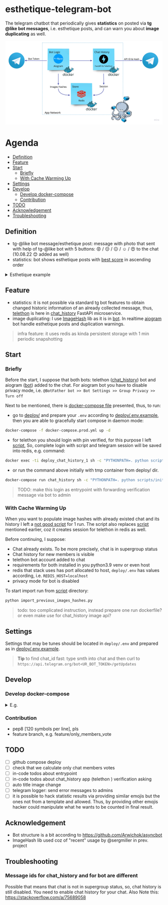 # esthetique-telegram-bot
The telegram chatbot that periodically gives **statistics** on posted via **tg @like bot messages**, i.e. esthetique posts, 
and can warn you about **image duplicating** as well.

![plot](./docs/schema.jpg)

# Agenda
* [Definition](#definition)
* [Feature](#feature)
* [Start](#start)
   * [Briefly](#briefly)
   * [With Cache Warming Up](#with-cache-warming-up)
* [Settings](#settings)
* [Develop](#develop)
   * [Develop docker-compose](#develop-docker-compose)
   * [Contribution](#contribution)
* [TODO](#todo)
* [Acknowledgement](#acknowledgement)
* [Troubleshooting](#troubleshooting)

## Definition
- tg-@like bot message/esthetique post: message with photo that sent with help of tg-@like bot 
with 5 buttons: 😡 / 😔 / 😐 / ☺️ / 😍 to the chat (10.08.22 😊 added as well)
- statistics: bot shows esthetique posts with [best score](bot/src/utils/calculations.py) in ascending order

<details>
  <summary>Esthetique example</summary>

  ![plot](./docs/esthetique_example.png)

</details>

## Feature
- statistics: it is not possible via standard tg bot features to obtain changed historic information of an 
already collected message, thus, [telethon](https://github.com/LonamiWebs/Telethon) is here in [chat_history](./chat_history) FastAPI microservice.
- image duplicating: I use [ImageHash](https://pypi.org/project/ImageHash/) lib as it is in [bot](./bot/src/utils/serializers.py). 
In realtime [aiogram](https://github.com/aiogram/aiogram) bot handle esthetique posts and duplication warnings.

> infra feature: it uses redis as kinda persistent storage with 1 min periodic snapshotting

## Start

### Briefly
Before the start, I suppose that both bots: telethon ([chat_history](chat_history)) bot and aiogram ([bot](bot)) added to the chat. 
For aiogram bot you have to disable privacy mode, i.e. `@BotFather bot >> Bot Settings >> Group Privacy >> Turn off`   

Next to be mentioned, there is [docker-compose file](deploy/docker-compose.prod.yml) presented, 
thus, to run:
- go to [deploy/](deploy) and prepare your `.env`  according to [deploy/.env.example](deploy/.env.example),
then you are able to gracefully start compose in daemon mode:
```bash
docker-compose -f docker-compose.prod.yml up -d
```
- for telethon you should login with pin verified, for this purpose I left [script](./chat_history/src/scripts/init_session.py), 
So, complete login with script and telegram session will be saved into redis, e.g. command:
```bash
docker exec -ti deploy_chat_history_1 sh -c "PYTHONPATH=. python scripts/init_session.py" 
```

- or run the command above initially with tmp container from deploy/ dir.
```bash
docker-compose run chat_history sh -c "PYTHONPATH=. python scripts/init_session.py"
```

> TODO: make this login as entrypoint with forwarding verification message via bot to admin

### With Cache Warming Up 
When you want to populate image hashes with already existed chat and its history 
I left a [not good script](scripts/import_previos_images_hashes.py) for 1 run. 
The script also replaces [script](./chat_history/src/scripts/init_session.py) mentioned earlier, coz it creates session for telethon in redis as well.

Before continuing, I suppose:
- Chat already exists. To be more precisely, chat is in supergroup status
- Chat history for new members is visible
- telethon bot account added to chat
- requirements for both installed in you python3.9 venv or even host
- redis that stack uses has port allocated to host, `deploy/.env` has values according, i.e. `REDIS_HOST=localhost`
- privacy mode for bot is disabled

To start import run from [script](script) directory:
```bash
python import_previous_images_hashes.py
```

> todo: too complicated instruction, instead prepare one run dockerfile? 
> or even make use for chat_history image api?

## Settings
Settings that may be tunes should be located in `deploy/.env` and prepared as in [deploy/.env.example](deploy/.env.example).

> **Tip** to find chat_id fast: type smth into chat and then curl to `https://api.telegram.org/bot<UR_BOT_TOKEN>/getUpdates`

## Develop
### Develop docker-compose

<details>
    <summary>E.g.</summary>

    ```yaml
    version: '3.8'
    
    volumes:
      redis_data_dev:
    
    x-app: &dev-app
      env_file:
        - ./.env
      depends_on:
        - redis
    
    services:
      chat_history:
        <<: *dev-app
        build:
          context: ../chat_history
          dockerfile: .
        command: uvicorn main:app --reload --host 0.0.0.0 --port 8000
        volumes:
          - ../chat_history/src/:/opt/
        ports:
          - 8000:8000
    
      bot:
        <<: *dev-app
        build:
          context: ../bot
          dockerfile: .
        volumes:
          - ../bot/src/:/opt/
    
      redis:
        image: redis:6.0.8-alpine
        volumes:
          - redis_data_dev:/data
        ports:
          - 6379:6379
    ```

</details>


### Contribution
- pep8 [120 symbols per line], pls
- feature branch, e.g. feature/only_members_vote

## TODO
- [ ] github compose deploy
- [ ] check that we calculate only chat members votes
- [ ] in-code todos about entrypoint
- [ ] in-code todos about chat_history app (telethon ) verification asking
- [ ] auto title image change 
- [ ] telegram logger: send error messages to admins 
- [ ] it is possible to hack statistic results via providing similar emojis but the ones not from a template and allowed. 
Thus, by providing other emojis hacker could manipulate what he wants to be counted in final result.

## Acknowledgement
- Bot structure is a bit according to https://github.com/Arwichok/asyncbot
- ImageHash lib used coz of "recent" usage by @sergmiller in prev. project

## Troubleshooting
### Message ids for **chat_history** and for **bot** are different
Possible that means that chat is not in supergroup status, so, chat history is still disabled. You need to enable chat history for your chat. 
Also Note this: https://stackoverflow.com/a/75689058